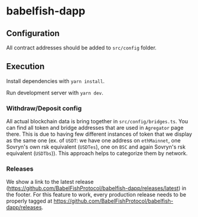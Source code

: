 # babelfish-dapp

## Configuration

All contract addresses should be added to `src/config` folder.

## Execution

Install dependencies with `yarn install`.

Run development server with `yarn dev`.

### Withdraw/Deposit config

All actual blockchain data is bring together in `src/config/bridges.ts`. You can find all token and bridge addresses that are used in `Agregator` page there. This is due to having few different instances of token that we display as the same one (ex. of `USDT`: we have one address on `ethMainnet`, one Sovryn's own rsk equivalent (`USDTes`), one on `BSC` and again Sovryn's rsk equivalent (`USDTbs`)). This approach helps to categorize them by network.

### Releases

We show a link to the latest release (https://github.com/BabelFishProtocol/babelfish-dapp/releases/latest) in the footer. For this feature to work, every production release needs to be properly tagged at https://github.com/BabelFishProtocol/babelfish-dapp/releases.
